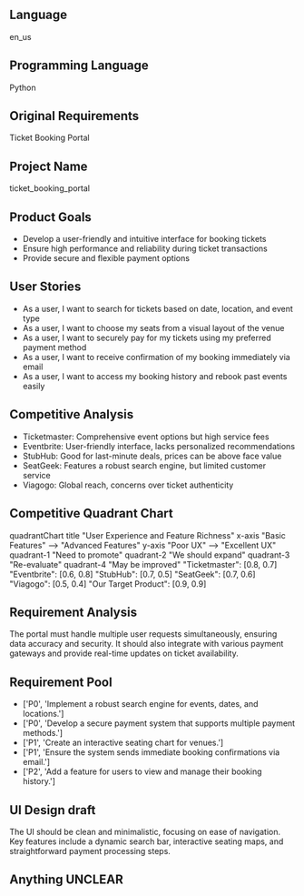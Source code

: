 ## Language

en_us

## Programming Language

Python

## Original Requirements

Ticket Booking Portal

## Project Name

ticket_booking_portal

## Product Goals

- Develop a user-friendly and intuitive interface for booking tickets
- Ensure high performance and reliability during ticket transactions
- Provide secure and flexible payment options

## User Stories

- As a user, I want to search for tickets based on date, location, and event type
- As a user, I want to choose my seats from a visual layout of the venue
- As a user, I want to securely pay for my tickets using my preferred payment method
- As a user, I want to receive confirmation of my booking immediately via email
- As a user, I want to access my booking history and rebook past events easily

## Competitive Analysis

- Ticketmaster: Comprehensive event options but high service fees
- Eventbrite: User-friendly interface, lacks personalized recommendations
- StubHub: Good for last-minute deals, prices can be above face value
- SeatGeek: Features a robust search engine, but limited customer service
- Viagogo: Global reach, concerns over ticket authenticity

## Competitive Quadrant Chart

quadrantChart
    title "User Experience and Feature Richness"
    x-axis "Basic Features" --> "Advanced Features"
    y-axis "Poor UX" --> "Excellent UX"
    quadrant-1 "Need to promote"
    quadrant-2 "We should expand"
    quadrant-3 "Re-evaluate"
    quadrant-4 "May be improved"
    "Ticketmaster": [0.8, 0.7]
    "Eventbrite": [0.6, 0.8]
    "StubHub": [0.7, 0.5]
    "SeatGeek": [0.7, 0.6]
    "Viagogo": [0.5, 0.4]
    "Our Target Product": [0.9, 0.9]

## Requirement Analysis

The portal must handle multiple user requests simultaneously, ensuring data accuracy and security. It should also integrate with various payment gateways and provide real-time updates on ticket availability.

## Requirement Pool

- ['P0', 'Implement a robust search engine for events, dates, and locations.']
- ['P0', 'Develop a secure payment system that supports multiple payment methods.']
- ['P1', 'Create an interactive seating chart for venues.']
- ['P1', 'Ensure the system sends immediate booking confirmations via email.']
- ['P2', 'Add a feature for users to view and manage their booking history.']

## UI Design draft

The UI should be clean and minimalistic, focusing on ease of navigation. Key features include a dynamic search bar, interactive seating maps, and straightforward payment processing steps.

## Anything UNCLEAR




